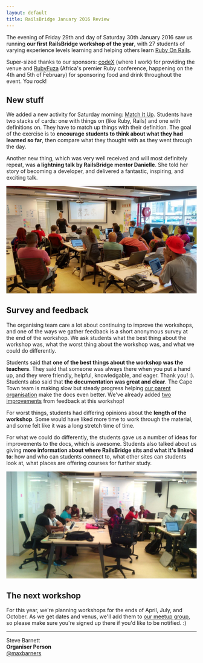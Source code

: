 ```yaml
---
layout: default
title: RailsBridge January 2016 Review
---
```


The evening of Friday 29th and day of Saturday 30th January 2016 saw us running **our first RailsBridge workshop of the year**, with 27 students of varying experience levels learning and helping others learn [Ruby On Rails](http://rubyonrails.org/).

Super-sized thanks to our sponsors: [codeX](http://www.projectcodex.co/) (where I work) for providing the venue and [RubyFuza](http://www.rubyfuza.org/) (Africa's premier Ruby conference, happening on the 4th and 5th of February) for sponsoring food and drink throughout the event. You rock!

## New stuff

We added a new activity for Saturday morning: [Match It Up](https://railsbridgecapetown.org/activities.html#matchitup). Students have two stacks of cards: one with things on (like Ruby, Rails) and one with definitions on. They have to match up things with their definition. The goal of the exercise is to **encourage students to think about what they had learned so far**, then compare what they thought with as they went through the day.

Another new thing, which was very well received and will most definitely repeat, was **a lightning talk by RailsBridge mentor Danielle**. She told her story of becoming a developer, and delivered a fantastic, inspiring, and exciting talk.

[![Danielle giving her lightning talk](/images/2016-01/lightning-talk.jpg)](/images/2016-01/lightning-talk.jpg)

## Survey and feedback

The organising team care a lot about continuing to improve the workshops, and one of the ways we gather feedback is a short anonymous survey at the end of the workshop. We ask students what the best thing about the workshop was, what the worst thing about the workshop was, and what we could do differently.

Students said that **one of the best things about the workshop was the teachers**. They said that someone was always there when you put a hand up, and they were friendly, helpful, knowledgable, and eager. Thank you! :). Students also said that **the documentation was great and clear**. The Cape Town team is making slow but steady progress helping [our parent organisation](http://railsbridge.org/) make the docs even better. We've already added [two](https://github.com/railsbridge/docs/pull/527) [improvements](https://github.com/railsbridge/docs/pull/527) from feedback at this workshop!

For worst things, students had differing opinions about the **length of the workshop**. Some would have liked more time to work through the material, and some felt like it was a long stretch time of time.

For what we could do differently, the students gave us a number of ideas for improvements to the docs, which is awesome. Students also talked about us giving **more information about where RailsBridge sits and what it's linked to**: how and who can students connect to, what other sites can students look at, what places are offering courses for further study.

[![The workshop in action](/images/2016-01/workshop.jpg)](http://www.meetup.com/RailsBridge-Cape-Town/photos/26704590/446412669/)

## The next workshop

For this year, we're planning workshops for the ends of April, July, and October. As we get dates and venus, we'll add them to [our meetup group](http://www.meetup.com/RailsBridge-Cape-Town/), so please make sure you're signed up there if you'd like to be notified. :)

---

Steve Barnett<br />
**Organiser Person**<br />
[@maxbarners](http://twitter.com/maxbarners)
